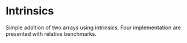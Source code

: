# Intrinsics
Simple addition of two arrays using intrinsics. 
Four implementation are presented with relative benchmarks.